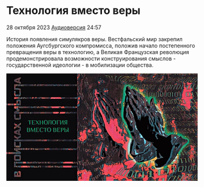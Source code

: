# Технология вместо веры

28 октября 2023 [Аудиоверсия](https://paradoks-pinkera-pilotnyy-vypusk.simplecast.com/episodes/technology-instead-of-faith) 24:57

История появления симулякров веры.
Вестфальский мир закрепил положения Аугсбургского компромисса, положив начало постепенного превращения веры в технологию, а Великая Французская революция продемонстрировала возможности конструирования смыслов - государственной идеологии - в мобилизации общества.

![Технология вместо веры](technology-instead-of-faith.jpg)
